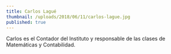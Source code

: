 ```yaml
---
title: Carlos Lagué
thumbnail: /uploads/2018/06/11/carlos-lague.jpg
published: true
---
```


Carlos es el Contador del Instituto y responsable de las clases de  Matemáticas y Contabilidad.